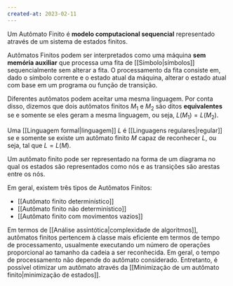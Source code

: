 ```yaml
---
created-at: 2023-02-11
---
```


Um Autômato Finito é **modelo computacional sequencial** representado através de um sistema de estados finitos.

Autômatos Finitos podem ser interpretados como uma máquina **sem memória auxiliar** que processa uma fita de [[Símbolo|símbolos]] sequencialmente sem alterar a fita. O processamento da fita consiste em, dado o símbolo corrente e o estado atual da máquina, alterar o estado atual com base em um programa ou função de transição.

Diferentes autômatos podem aceitar uma mesma linguagem. Por conta disso, dizemos que dois autômatos finitos $M_1$ e $M_2$ são ditos **equivalentes** se e somente se eles geram a mesma linguagem, ou seja, $L(M_1) = L(M_2)$.

Uma [[Linguagem formal|linguagem]] $L$ é [[Linguagens regulares|regular]] se e somente se existe um autômato finito $M$ capaz de reconhecer $L$, ou seja, tal que $L = L(M)$.

Um autômato finito pode ser representado na forma de um diagrama no qual os estados são representados como nós e as transições são arestas entre os nós.

Em geral, existem três tipos de Autômatos Finitos:

- [[Autômato finito determinístico]]
- [[Autômato finito não determinístico]]
- [[Autômato finito com movimentos vazios]]

Em termos de [[Análise assintótica|complexidade de algoritmos]], autômatos finitos pertencem à classe mais eficiente em termos de tempo de processamento, usualmente executando um número de operações proporcional ao tamanho da cadeia a ser reconhecida. Em geral, o tempo de processamento não depende do autômato considerado. Entretanto, é possível otimizar um autômato através da [[Minimização de um autômato finito|minimização de estados]].

